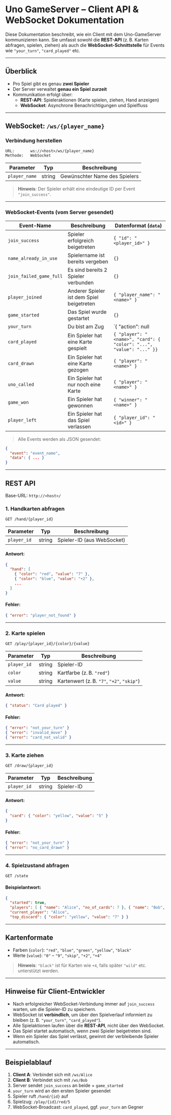 # Uno GameServer – Client API & WebSocket Dokumentation

Diese Dokumentation beschreibt, wie ein Client mit dem Uno-GameServer kommunizieren kann. Sie umfasst sowohl die **REST-API** (z. B. Karten abfragen, spielen, ziehen) als auch die **WebSocket-Schnittstelle** für Events wie `"your_turn"`, `"card_played"` etc.

---

## Überblick

- Pro Spiel gibt es genau **zwei Spieler**
- Der Server verwaltet **genau ein Spiel zurzeit**
- Kommunikation erfolgt über:
  - **REST-API**: Spieleraktionen (Karte spielen, ziehen, Hand anzeigen)
  - **WebSocket**: Asynchrone Benachrichtigungen und Spielfluss

---

## WebSocket: `/ws/{player_name}`

### Verbindung herstellen

```
URL:       ws://<host>/ws/{player_name}
Methode:   WebSocket
```

| Parameter     | Typ     | Beschreibung                     |
|---------------|---------|----------------------------------|
| `player_name` | string  | Gewünschter Name des Spielers    |

> **Hinweis**: Der Spieler erhält eine eindeutige ID per Event `"join_success"`.

---

### WebSocket-Events (vom Server gesendet)

| Event-Name        | Beschreibung                                        | Datenformat (`data`)                                 |
|-------------------|-----------------------------------------------------|-------------------------------------------------------|
| `join_success`    | Spieler erfolgreich beigetreten                     | `{ "id": "<player_id>" }`                            |
| `name_already_in_use` | Spielername ist bereits vergeben              | `{}`                                                  |
| `join_failed_game_full` | Es sind bereits 2 Spieler verbunden          | `{}`                                                  |
| `player_joined`   | Anderer Spieler ist dem Spiel beigetreten          | `{ "player_name": "<name>" }`                         |
| `game_started`    | Das Spiel wurde gestartet                           | `{}`                                                  |
| `your_turn`       | Du bist am Zug                                      | `{ "action": null | "+2" | "+4" | "skip" }`          |
| `card_played`     | Ein Spieler hat eine Karte gespielt                 | `{ "player": "<name>", "card": { "color": "...", "value": "..." }}` |
| `card_drawn`      | Ein Spieler hat eine Karte gezogen                  | `{ "player": "<name>" }`                              |
| `uno_called`      | Ein Spieler hat nur noch eine Karte                 | `{ "player": "<name>" }`                              |
| `game_won`        | Ein Spieler hat gewonnen                            | `{ "winner": "<name>" }`                              |
| `player_left`     | Ein Spieler hat das Spiel verlassen                 | `{ "player_id": "<id>" }`                             |

> Alle Events werden als JSON gesendet:  
```json
{
  "event": "event_name",
  "data": { ... }
}
```

---

## REST API

Base-URL: `http://<host>/`

### 1. Handkarten abfragen

```
GET /hand/{player_id}
```

| Parameter    | Typ     | Beschreibung          |
|--------------|---------|-----------------------|
| `player_id`  | string  | Spieler-ID (aus WebSocket) |

#### Antwort:
```json
{
  "hand": [
    { "color": "red", "value": "7" },
    { "color": "blue", "value": "+2" },
    ...
  ]
}
```

#### Fehler:
```json
{ "error": "player_not_found" }
```

---

### 2. Karte spielen

```
GET /play/{player_id}/{color}/{value}
```

| Parameter    | Typ     | Beschreibung                    |
|--------------|---------|---------------------------------|
| `player_id`  | string  | Spieler-ID                      |
| `color`      | string  | Kartfarbe (z. B. `"red"`)       |
| `value`      | string  | Kartenwert (z. B. `"7"`, `"+2"`, `"skip"`) |

#### Antwort:
```json
{ "status": "Card played" }
```

#### Fehler:
```json
{ "error": "not_your_turn" }
{ "error": "invalid_move" }
{ "error": "card_not_valid" }
```

---

### 3. Karte ziehen

```
GET /draw/{player_id}
```

| Parameter    | Typ     | Beschreibung     |
|--------------|---------|------------------|
| `player_id`  | string  | Spieler-ID       |

#### Antwort:
```json
{
  "card": { "color": "yellow", "value": "5" }
}
```

#### Fehler:
```json
{ "error": "not_your_turn" }
{ "error": "no_card_drawn" }
```

---

### 4. Spielzustand abfragen

```
GET /state
```

#### Beispielantwort:
```json
{ 
  "started": true, 
  "players": [ { "name": "Alice", "no_of_cards": 7 }, { "name": "Bob", "no_of_cards": 7 } ], 
  "current_player": "Alice", 
  "top_discard": { "color": "yellow", "value": "7" } }
```

---

## Kartenformate

- Farben (`color`): `"red"`, `"blue"`, `"green"`, `"yellow"`, `"black"`
- Werte (`value`): `"0"` – `"9"`, `"skip"`, `"+2"`, `"+4"`

> **Hinweis**: `"black"` ist für Karten wie `+4`, falls später `"wild"` etc. unterstützt werden.

---

## Hinweise für Client-Entwickler

- Nach erfolgreicher WebSocket-Verbindung immer auf `join_success` warten, um die Spieler-ID zu speichern.
- WebSocket ist **verbindlich**, um über den Spielverlauf informiert zu bleiben (z. B. `"your_turn"`, `"card_played"`).
- Alle Spielaktionen laufen über die **REST-API**, nicht über den WebSocket.
- Das Spiel startet automatisch, wenn zwei Spieler beigetreten sind.
- Wenn ein Spieler das Spiel verlässt, gewinnt der verbleibende Spieler automatisch.

---

## Beispielablauf

1. **Client A**: Verbindet sich mit `/ws/Alice`
2. **Client B**: Verbindet sich mit `/ws/Bob`
3. Server sendet `join_success` an beide + `game_started`
4. `your_turn` wird an den ersten Spieler gesendet
5. Spieler ruft `/hand/{id}` auf
6. Spielzug: `/play/{id}/red/5`
7. WebSocket-Broadcast: `card_played`, ggf. `your_turn` an Gegner